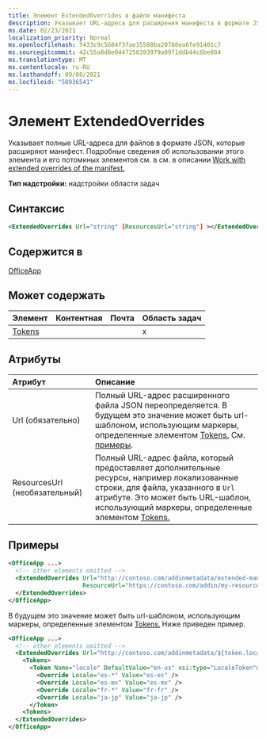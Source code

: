 ```yaml
---
title: Элемент ExtendedOverrides в файле манифеста
description: Указывает URL-адреса для расширения манифеста в формате JSON.
ms.date: 02/23/2021
localization_priority: Normal
ms.openlocfilehash: f433c9c5604f3fae35580ba20780ea6fe91401c7
ms.sourcegitcommit: 42c55a8d8e0447258393979a09f1ddb44c6be884
ms.translationtype: MT
ms.contentlocale: ru-RU
ms.lasthandoff: 09/08/2021
ms.locfileid: "58936541"
---
```

# <a name="extendedoverrides-element"></a>Элемент ExtendedOverrides

Указывает полные URL-адреса для файлов в формате JSON, которые расширяют манифест. Подробные сведения об использовании этого элемента и его потомкных элементов см. в см. в описании [Work with extended overrides of the manifest.](../../develop/extended-overrides.md)

**Тип надстройки:** надстройки области задач

## <a name="syntax"></a>Синтаксис

```XML
<ExtendedOverrides Url="string" [ResourcesUrl="string"] ></ExtendedOverrides>
```

## <a name="contained-in"></a>Содержится в

[OfficeApp](officeapp.md)

## <a name="can-contain"></a>Может содержать

|Элемент|Контентная|Почта|Область задач|
|:-----|:-----|:-----|:-----|
|[Tokens](tokens.md)|||x|

## <a name="attributes"></a>Атрибуты

|Атрибут|Описание|
|:-----|:-----|
|Url (обязательно)| Полный URL-адрес расширенного файла JSON переопределяется. В будущем это значение может быть url-шаблоном, использующим маркеры, определенные элементом [Tokens.](tokens.md) См. [примеры](#examples).|
|ResourcesUrl (необязательный) | Полный URL-адрес файла, который предоставляет дополнительные ресурсы, например локализованные строки, для файла, указанного в `Url` атрибуте. Это может быть URL-шаблон, использующий маркеры, определенные элементом [Tokens.](tokens.md)|

## <a name="examples"></a>Примеры

```XML
<OfficeApp ...>
  <!-- other elements omitted -->
  <ExtendedOverrides Url="http://contoso.com/addinmetadata/extended-manifest-overrides.json"
                     ResourceUrl="https://contoso.com/addin/my-resources.json">
  </ExtendedOverrides>
</OfficeApp>
```

В будущем это значение может быть url-шаблоном, использующим маркеры, определенные элементом [Tokens.](tokens.md) Ниже приведен пример.

```XML
<OfficeApp ...>
  <!-- other elements omitted -->
  <ExtendedOverrides Url="http://contoso.com/addinmetadata/${token.locale}/extended-manifest-overrides.json">
    <Tokens>
      <Token Name="locale" DefaultValue="en-us" xsi:type="LocaleToken">
        <Override Locale="es-*" Value="es-es" />
        <Override Locale="es-mx" Value="es-mx" />
        <Override Locale="fr-*" Value="fr-fr" />
        <Override Locale="ja-jp" Value="ja-jp" />
      </Token>
    <Tokens>
  </ExtendedOverrides>
</OfficeApp>
```

